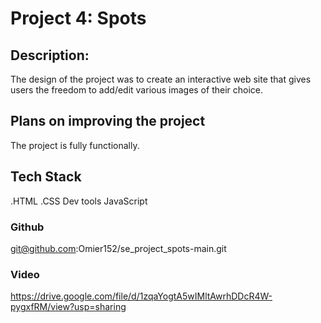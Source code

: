 # Project 4: Spots

## Description:

The design of the project was to create an interactive web site that gives users the freedom to add/edit various images of their choice.

## Plans on improving the project

The project is fully functionally.

## Tech Stack

.HTML
.CSS
Dev tools
JavaScript

### Github

git@github.com:Omier152/se_project_spots-main.git

### Video


https://drive.google.com/file/d/1zqaYogtA5wIMltAwrhDDcR4W-pygxfRM/view?usp=sharing